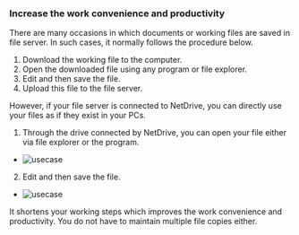 ### Increase the work convenience and productivity

There are many occasions in which documents or working files are saved in file server.
In such cases, it normally follows the procedure below.

1.	Download the working file to the computer.
2.	Open the downloaded file using any program or file explorer.
3.	Edit and then save the file. 
4.	Upload this file to the file server.

However, if your file server is connected to NetDrive, you can directly use your files as if they exist in your PCs. 

1.	Through the drive connected by NetDrive, you can open your file either via file explorer or the program.
  - ![usecase](https://raw.githubusercontent.com/bdrive/help/master/support_content/en/usecase/usecase1/Picture1.png)

2.	Edit and then save the file.
  - ![usecase](https://raw.githubusercontent.com/bdrive/help/master/support_content/en/usecase/usecase1/Picture2.png)

It shortens your working steps which improves the work convenience and productivity.
You do not have to maintain multiple file copies either.

